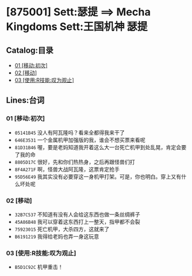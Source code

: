 # [875001] Sett:瑟提 ==> Mecha Kingdoms Sett:王国机神 瑟提
## Catalog:目录
* [01 [移动:初次]](#01-移动初次)
* [02 [移动]](#02-移动)
* [03 [使用:R技能:叹为观止]](#03-使用R技能叹为观止)
## Lines:台词
### **01 [移动:初次]**
- `05141B45` 没人有阿瓦隆吗？看来全都得我来干了
- `646E3531` 一个金属机甲加强版的我，谁会不想买票来看呢
- `81D31B46` 喔，要是老妈知道我开着这么大一台死亡机甲到处乱晃，肯定会要了我的命
- `8805D17C` 很好，先和你们热热身，之后再跟怪兽们打
- `8F4A271F` 啊，怪兽大战阿瓦隆，这票肯定抢手
- `95D56E49` 我其实没有必要穿这一身机甲打架。可是，你也明白。穿上又有什么坏处呢

### **02 [移动]**
- `32B7C537` 不知道有没有人会给这东西也做一条丝绸裤子
- `45A86B48` 我可以穿着这东西打上一整天，指甲都不会裂
- `75923015` 死亡机甲，大杀四方，这就来了
- `B6191219` 我得给老妈也弄一身这玩意

### **03 [使用:R技能:叹为观止]**
- `B5D1C92C` 机甲重击！